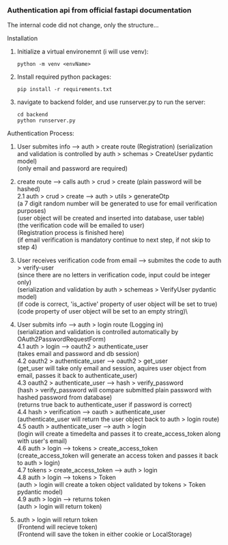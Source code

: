 ### Authentication api from official fastapi documentation

The internal code did not change, only the structure...


Installation

1. Initialize a virtual environemnt (i will use venv):

    `python -m venv <envName>`
    
2. Install required python packages:

    `pip install -r requirements.txt`
    
3. navigate to backend folder, and use runserver.py to run the server:

    `cd backend`\
    `python runserver.py`



Authentication Process:
1. User submites info --> auth > create route (Registration)
    (serialization and validation is controlled by auth > schemas > CreateUser pydantic model)\
    (only email and password are required)

2. create route --> calls auth > crud > create
    (plain password will be hashed)\
    2.1 auth > crud > create --> auth > utils > generateOtp\
    (a 7 digit random number will be generated to use for email verification purposes)\
    (user object will be created and inserted into database, user table)\
    (the verification code will be emailed to user)\
    (Registration process is finished here)\
    (if email verification is mandatory continue to next step, if not skip to step 4)

3. User receives verification code from email --> submites the code to auth > verify-user\
    (since there are no letters in verification code, input could be integer only)\
    (serialization and validation by auth > schemeas > VerifyUser pydantic model)\
    (if code is correct, 'is_active' property of user object will be set to true)\
    (code property of user object will be set to an empty string)\

4. User submits info --> auth > login route (Logging in)\
    (serialization and validation is controlled automatically by OAuth2PasswordRequestForm)\
    4.1 auth > login --> oauth2 > authenticate_user\
    (takes email and password and db session)\
    4.2 oauth2 > authenticate_user --> oauth2 > get_user\
    (get_user will take only email and session, aquires user object from email, passes it back to authenticate_user)\
    4.3 oauth2 > authenticate_user --> hash > verify_password\
    (hash > verify_password will compare submitted plain password with hashed password from database)\
    (returns true back to authenticate_user if password is correct)\
    4.4 hash > verification --> oauth > authenticate_user\
    (authenticate_user will return the user object back to auth > login route)\
    4.5 oauth > authenticate_user --> auth > login\
    (login will create a timedelta and passes it to create_access_token along with user's email)\
    4.6 auth > login --> tokens > create_access_token\
    (create_access_token will generate an access token and passes it back to auth > login)\
    4.7 tokens > create_access_token --> auth > login\
    4.8 auth > login --> tokens > Token\
    (auth > login will create a token object validated by tokens > Token pydantic model)\
    4.9 auth > login --> returns token\
    (auth > login will return token)


5. auth > login will return token\
    (Frontend will recieve token)\
    (Frontend will save the token in either cookie or LocalStorage)